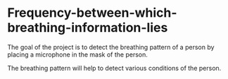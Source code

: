 # Frequency-between-which-breathing-information-lies

The goal of the project is to detect the breathing pattern of a person by placing a microphone in the mask of the person.

The breathing pattern will help to detect various conditions of the person.

